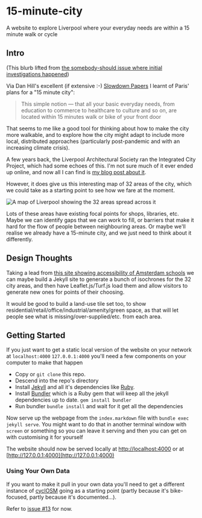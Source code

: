 # 15-minute-city

A website to explore Liverpool where your everyday needs are within a 15 minute walk or cycle

## Intro

(This blurb lifted from [the somebody-should issue where initial investigations happened](https://github.com/Liverpool-UK/somebody-should/issues/35))

Via Dan Hill's excellent (if extensive :-) [Slowdown Papers](https://medium.com/slowdown-papers/11-post-traumatic-urbanism-and-radical-indigenism-c2a21dc7ba69) I learnt of Paris' plans for a "15 minute city":

> This simple notion — that all your basic everyday needs, from education to commerce to healthcare to culture and so on, are located within 15 minutes walk or bike of your front door

That seems to me like a good tool for thinking about how to make the city more walkable, and to explore how the city might adapt to include more local, distributed approaches (particularly post-pandemic and with an increasing climate crisis).

A few years back, the Liverpool Architectural Society ran the Integrated City Project, which had some echoes of this.  I'm not sure much of it ever ended up online, and now all I can find is [my blog post about it](http://www.mcqn.net/mcfilter/archives/liverpool/liverpool_architecture_societys_integrated_city_project.html).

However, it does give us this interesting map of 32 areas of the city, which we could take as a starting point to see how we fare at the moment.

![A map of Liverpool showing the 32 areas spread across it](http://www.mcqn.net/mcfilter/images/LiverpoolCityMap.jpg)

Lots of these areas have existing focal points for shops, libraries, etc.  Maybe we can identify gaps that we can work to fill, or barriers that make it hard for the flow of people between neighbouring areas.  Or maybe we'll realise we already have a 15-minute city, and we just need to think about it differently.

## Design Thoughts

Taking a lead from [this site showing accessibility of Amsterdam schools](https://github.com/waagsociety/scholen) we can maybe build a Jekyll site to generate a bunch of isochrones for the 32 city areas, and then have Leaflet.js/Turf.js load them and allow visitors to generate new ones for points of their choosing.

It would be good to build a land-use tile set too, to show residential/retail/office/industrial/amenity/green space, as that will let people see what is missing/over-supplied/etc. from each area.

## Getting Started

If you just want to get a static local version of the website on your network at `localhost:4000` `127.0.0.1:4000` you'll need a few components on your computer to make that happen

 * Copy or `git clone` this repo.
 * Descend into the repo's directory
 * Install [Jekyll](https://jekyllrb.com/docs/installation/) and all it's dependencies like [Ruby](https://www.ruby-lang.org/en/).
 * Install [Bundler](https://bundler.io/) which is a Ruby gem that will keep all the jekyll dependencies up to date.
`gem install bundler`
 * Run bundler `bundle install` and wait for it get all the dependencies
 
 Now serve up the webpage from the `index.markdown` file with `bundle exec jekyll serve`. You might want to do that in another terminal window with `screen` or something so you can leave it serving and then you can get on with customising it for yourself

The website should now be served locally at [http://localhost:4000](localhost:4000) or at [http://127.0.0.1:4000](http://127.0.0.1:4000)


### Using Your Own Data

If you want to make it pull in your own data you'll need to get a different instance of [cyclOSM](https://github.com/cyclosm/cyclosm-cartocss-style/blob/master/docs/INSTALL.md) going as a starting point (partly because it's bike-focused, partly because it's documented...).

Refer to [issue #13](https://github.com/Liverpool-UK/15-minute-city/issues/13) for now.



